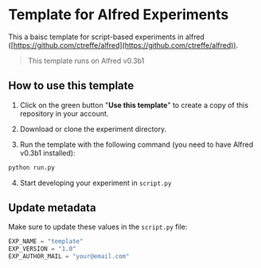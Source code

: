 # Template for Alfred Experiments

This a baisc template for script-based experiments in alfred ([https://github.com/ctreffe/alfred](https://github.com/ctreffe/alfred)).
>This template runs on Alfred v0.3b1

## How to use this template

1. Click on the green button "**Use this template**" to create a copy of this repository in your account.


2. Download or clone the experiment directory.

3. Run the template with the following command (you need to have Alfred v0.3b1 installed): 

```bash
python run.py
```

4. Start developing your experiment in `script.py`

## Update metadata 
Make sure to update these values in the `script.py` file:

```python
EXP_NAME = "template"
EXP_VERSION = "1.0"
EXP_AUTHOR_MAIL = "your@email.com"
```
